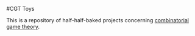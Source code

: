 #CGT Toys

This is a repository of half-half-baked projects concerning [combinatorial game theory](http://en.wikipedia.org/wiki/Combinatorial_game).
